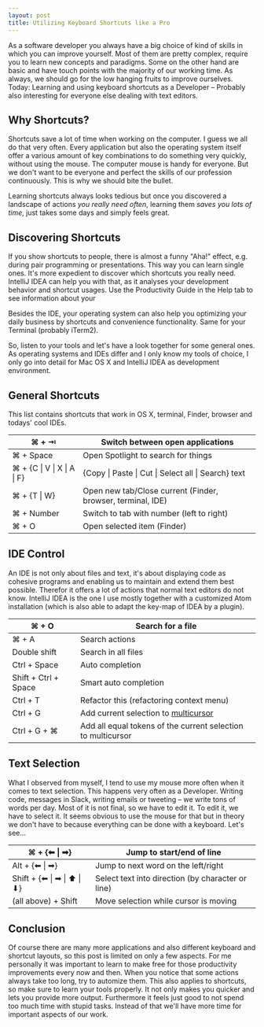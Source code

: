 ```yaml
---
layout: post
title: Utilizing Keyboard Shortcuts like a Pro
---
```


As a software developer you always have a big choice of kind of skills in which you can improve yourself. Most of them are pretty complex, require you to learn new concepts and paradigms. Some on the other hand are basic and have touch points with the majority of our working time. As always, we should go for the low hanging fruits to improve ourselves. Today: Learning and using keyboard shortcuts as a Developer – Probably also interesting for everyone else dealing with text editors.

## Why Shortcuts?

Shortcuts save a lot of time when working on the computer. I guess we all do that very often. Every application but also the operating system itself offer a various amount of key combinations to do something very quickly, without using the mouse. The computer mouse is handy for everyone. But we don't want to be everyone and perfect the skills of our profession continuously. This is why we should bite the bullet.

Learning shortcuts always looks tedious but once you discovered a landscape of actions *you really need often*, learning them *saves you lots of time*, just takes some days and simply feels great.

## Discovering Shortcuts

If you show shortcuts to people, there is almost a funny "Aha!" effect, e.g. during pair programming or presentations. This way you can learn single ones. It's more expedient to discover which shortcuts you really need. IntelliJ IDEA can help you with that, as it analyses your development behavior and shortcut usages. Use the Productivity Guide in the Help tab to see information about your

Besides the IDE, your operating system can also help you optimizing your daily business by shortcuts and convenience functionality. Same for your Terminal (probably iTerm2).

So, listen to your tools and let's have a look together for some general ones. As operating systems and IDEs differ and I only know my tools of choice, I only go into detail for Mac OS X and IntelliJ IDEA as development environment.

## General Shortcuts

This list contains shortcuts that work in OS X, terminal, Finder, browser and todays' cool IDEs.

| ⌘ + ⇥                   | Switch between open applications                            |
|-------------------------|-------------------------------------------------------------|
| ⌘ + Space               | Open Spotlight to search for things                         |
| ⌘ + {C &#124; V &#124; X &#124; A &#124; F} | {Copy &#124; Paste &#124; Cut &#124; Select all &#124; Search} text             |
| ⌘ + {T &#124; W}             | Open new tab/Close current (Finder, browser, terminal, IDE) |
| ⌘ + Number              | Switch to tab with number (left to right)                   |
| ⌘ + O                   | Open selected item (Finder)                                 |

## IDE Control

An IDE is not only about files and text, it's about displaying code as cohesive programs and enabling us to maintain and extend them best possible. Therefor it offers a lot of actions that normal text editors do not know. IntelliJ IDEA is the one I use mostly together with a customized Atom installation (which is also able to adapt the key-map of IDEA by a plugin).

| ⌘ + O                | Search for a file                        |
|----------------------|------------------------------------------|
| ⌘ + A                | Search actions                           |
| Double shift         | Search in all files                      |
| Ctrl + Space         | Auto completion                          |
| Shift + Ctrl + Space | Smart auto completion                    |
| Ctrl + T             | Refactor this (refactoring context menu) |
| Ctrl + G             | Add current selection to [multicursor](https://www.jetbrains.com/help/idea/2016.3/multicursor.html) |
| Ctrl + G + ⌘ | Add all equal tokens of the current selection to multicursor |

## Text Selection

What I observed from myself, I tend to use my mouse more often when it comes to text selection. This happens very often as a Developer. Writing code, messages in Slack, writing emails or tweeting – we write tons of words per day. Most of it is not final, so we have to edit it. To edit it, we have to select it. It seems obvious to use the mouse for that but in theory we don't have to because everything can be done with a keyboard. Let's see...

| ⌘ + {⬅ &#124; ➡}             | Jump to start/end of line                         |
|-------------------------|---------------------------------------------------|
| Alt + {⬅ &#124; ➡}           | Jump to next word on the left/right               |
| Shift + {⬅ &#124; ➡ &#124; ⬆ &#124; ⬇} | Select text into direction (by character or line) |
| (all above) + Shift     | Move selection while cursor is moving             |

## Conclusion

Of course there are many more applications and also different keyboard and shortcut layouts, so this post is limited on only a few aspects. For me personally it was important to learn to make free for those productivity improvements every now and then. When you notice that some actions always take too long, try to automize them. This also applies to shortcuts, so make sure to learn your tools properly. It not only makes you quicker and lets you provide more output. Furthermore it feels just good to not spend too much time with stupid tasks. Instead of that we'll have more time for important aspects of our work.

